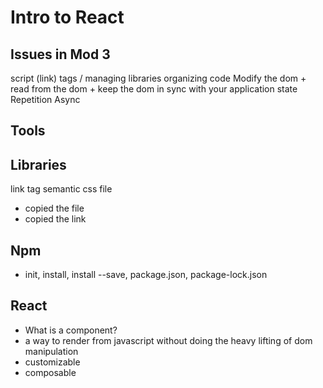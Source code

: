 # Intro to React

## Issues in Mod 3

script (link) tags / managing libraries
organizing code
Modify the dom + read from the dom + keep the dom in sync with your application state
Repetition
Async

## Tools


## Libraries
link tag
semantic css file
- copied the file
- copied the link

## Npm
- init, install, install --save, package.json, package-lock.json


## React

- What is a component?
- a way to render from javascript without doing the heavy lifting of dom manipulation
- customizable
- composable

